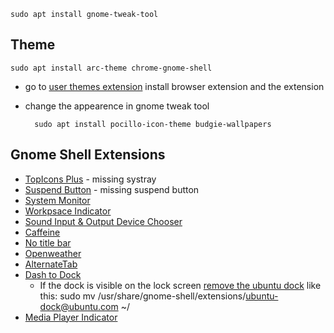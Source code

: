 	sudo apt install gnome-tweak-tool

## Theme

	sudo apt install arc-theme chrome-gnome-shell

- go to [user themes extension](https://extensions.gnome.org/extension/19/user-themes/) install browser extension and the extension
- change the appearence in gnome tweak tool

		sudo apt install pocillo-icon-theme budgie-wallpapers

## Gnome Shell Extensions

- [TopIcons Plus](https://extensions.gnome.org/extension/1031/topicons/) - missing systray
- [Suspend Button](https://extensions.gnome.org/extension/826/suspend-button/) - missing suspend button
- [System Monitor](https://extensions.gnome.org/extension/120/system-monitor/)
- [Workpsace Indicator](https://extensions.gnome.org/extension/21/workspace-indicator/)
- [Sound Input & Output Device Chooser](https://extensions.gnome.org/extension/906/sound-output-device-chooser/)
- [Caffeine](https://extensions.gnome.org/extension/517/caffeine/)
- [No title bar](https://extensions.gnome.org/extension/1267/no-title-bar/)
- [Openweather](https://extensions.gnome.org/extension/750/openweather/)
- [AlternateTab](https://extensions.gnome.org/extension/15/alternatetab/)
- [Dash to Dock](https://extensions.gnome.org/extension/307/dash-to-dock/)
	- If the dock is visible on the lock screen [remove the ubuntu dock](https://github.com/micheleg/dash-to-dock/issues/649) like this:
			sudo mv /usr/share/gnome-shell/extensions/ubuntu-dock@ubuntu.com ~/
- [Media Player Indicator](https://extensions.gnome.org/extension/55/media-player-indicator/)
